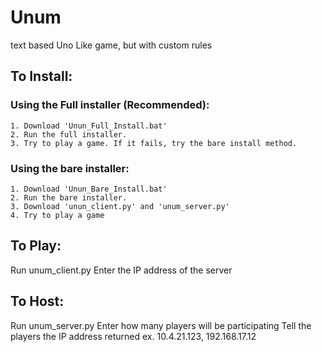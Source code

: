 # Unum
text based Uno Like game, but with custom rules

## To Install:
### Using the Full installer (Recommended):
	1. Download 'Unun_Full_Install.bat'
	2. Run the full installer.
	3. Try to play a game. If it fails, try the bare install method.

### Using the bare installer:
	1. Download 'Unun_Bare_Install.bat'
	2. Run the bare installer.
	3. Download 'unun_client.py' and 'unum_server.py'
	4. Try to play a game

## To Play:
Run unum_client.py
Enter the IP address of the server

## To Host:
Run unum_server.py
Enter how many players will be participating
Tell the players the IP address returned ex. 10.4.21.123, 192.168.17.12
